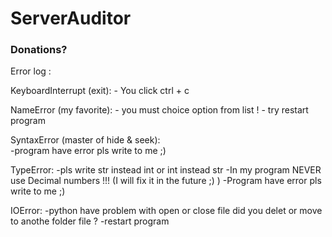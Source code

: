 # ServerAuditor
### Donations?







Error log : 

 KeyboardInterrupt	(exit):
    - You click ctrl + c 
    
 NameError (my favorite):
    - you must choice option from list !
    - try restart program 
    
 SyntaxError (master of hide & seek):  
    -program have error pls write to me ;)
    
 TypeError:
    -pls write str instead int or int instead str 
    -In my program NEVER use Decimal numbers !!! (I will fix it in the future ;) )
    -Program have error pls write to me ;)
    
 IOError: 
    -python have problem with open or close file did you delet or move to anothe folder file ?
    -restart program 

 
